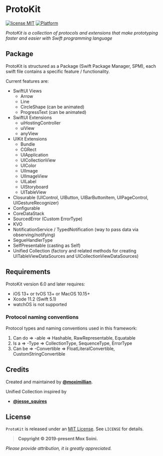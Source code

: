 
# ProtoKit
 [![license MIT](https://img.shields.io/badge/license-MIT-000000.svg)][mitLink] [![Platform](https://img.shields.io/badge/platform-iOS-lightgray.svg)][docsLink]

*ProtoKit is a collection of protocols and extensions that make prototyping faster and easier with Swift programming language*

## Package

ProtoKit is structured as a Package (Swift Package Manager, SPM), each swift file contains a specific feature / functionality. 

Current features are:
  * SwiftUI Views
    * Arrow
    * Line
    * CircleShape (can be animated)
    * ProgressText (can be animated)
  * SwiftUI Extensions
    * uiHostingController
    * uiView
    * anyView
  * UIKit Extensions
    * Bundle
    * CGRect
    * UIApplication
    * UICollectionView
    * UIColor
    * UIImage
    * UIImageView
    * UILabel
    * UIStoryboard
    * UITableView
  * Closurable (UIControl, UIButton, UIBarButtonItem, UIPageControl, UIGestureRecognizer)
  * Configurable
  * CoreDataStack
  * SourcedError (Custom ErrorType)
  * KVO
  * NotificationService / TypedNotification (way to pass data via observing/notifying)
  * SegueHandlerType
  * SelfPresentable (casting as Self)
  * Unified Collection (factory and related methods for creating UITableViewDataSources and UICollectionViewDataSources)

## Requirements

ProtoKit version 6.0 and later requires:
* iOS 13+ or tvOS 13+ or MacOS 10.15+
* Xcode 11.2 (Swift 5.1)
* watchOS is not supported


### Protocol naming conventions

Protocol types and naming conventions used in this framework:
  1. Can do => -able        => Hashable, RawRepresentable, Equatable
  2. Is a   => -Type        => CollectionType, SequenceType, ErrorType
  3. Can be => -Convertible => FloatLiteralConvertible, CustomStringConvertible


## Credits

Created and maintained by [**@moximillian**](https://twitter.com/moximillian).

Unified Collection inspired by 
* **[@jesse_squires](https://twitter.com/jesse_squires)**


## License

`ProtoKit` is released under an [MIT License][mitLink]. See `LICENSE` for details.

>**Copyright &copy; 2019-present Mox Soini.**

*Please provide attribution, it is greatly appreciated.*


[docsLink]:http://github.com/moximillian/ProtoKit
[mitLink]:http://opensource.org/licenses/MIT
